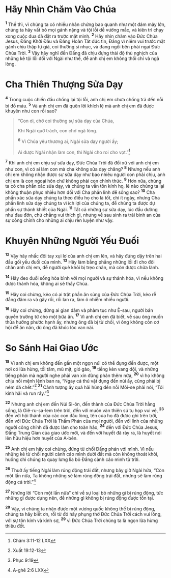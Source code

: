 # Hãy Nhìn Chăm Vào Chúa

<sup><b>1</b></sup> Thế thì, vì chúng ta có nhiều nhân chứng bao quanh như một đám mây lớn, chúng ta hãy vất bỏ mọi gánh nặng và tội lỗi dễ vướng mắc, và kiên trì chạy xong cuộc đua đã đặt ra trước mặt mình. <sup><b>2</b></sup> Hãy nhìn chăm vào Đức Chúa Jesus, Đấng Khởi Đầu và Đấng Hoàn Tất đức tin, Đấng vì niềm vui trước mặt gánh chịu thập tự giá, coi thường sỉ nhục, và đang ngồi bên phải ngai Đức Chúa Trời. <sup><b>3</b></sup> Vậy hãy nghĩ đến Đấng đã chịu đựng thái độ thù nghịch của những kẻ tội lỗi đối với Ngài như thế, để anh chị em không thối chí và ngã lòng.

# Cha Thiên Thượng Sửa Dạy

<sup><b>4</b></sup> Trong cuộc chiến đấu chống lại tội lỗi, anh chị em chưa chống trả đến nỗi bị đổ máu. <sup><b>5</b></sup> Và anh chị em đã quên lời khích lệ mà anh chị em đã được khuyên như con rồi sao?

> “Con ơi, chớ coi thường sự sửa dạy của Chúa,
>
> Khi Ngài quở trách, con chớ ngã lòng.
>
> <sup><b>6</b></sup> Vì Chúa yêu thương ai, Ngài sửa dạy người ấy;
>
> Ai được Ngài nhận làm con, thì Ngài cho roi cho vọt.”[^1-25b259fa-81eb-412a-af61-fa7346753580]

<sup><b>7</b></sup> Khi anh chị em chịu sự sửa dạy, Đức Chúa Trời đã đối xử với anh chị em như con, vì có ai làm con mà cha không sửa dạy chăng? <sup><b>8</b></sup> Nhưng nếu anh chị em không nhận được sự sửa dạy như bao nhiêu người con phải chịu, anh chị em là con ngoại hôn chứ không phải con chính thức. <sup><b>9</b></sup> Hơn nữa, chúng ta có cha phần xác sửa dạy, và chúng ta vẫn tôn kính họ, lẽ nào chúng ta lại không thuận phục nhiều hơn đối với Cha phần linh để sống sao? <sup><b>10</b></sup> Cha phần xác sửa dạy chúng ta theo điều họ cho là tốt, chỉ ít ngày, nhưng Cha phần linh sửa dạy chúng ta vì ích lợi của chúng ta, để chúng ta được dự phần sự thánh khiết của Ngài. <sup><b>11</b></sup> Tất cả những sự sửa dạy, lúc đầu dường như đau đớn, chứ chẳng vui thích gì, nhưng về sau sinh ra trái bình an của sự công chính cho những ai chịu rèn luyện như vậy.

# Khuyên Những Người Yếu Đuối

<sup><b>12</b></sup> Vậy hãy nhấc đôi tay xụi lơ của anh chị em lên, và hãy đứng dậy trên hai đầu gối yếu đuối của mình. <sup><b>13</b></sup> Hãy làm bằng phẳng những lối đi cho đôi chân anh chị em, để người què khỏi bị trẹo chân, mà còn được chữa lành.

<sup><b>14</b></sup> Hãy đeo đuổi sống hòa bình với mọi người và sự thánh hóa, vì nếu không được thánh hóa, không ai sẽ thấy Chúa.

<sup><b>15</b></sup> Hãy coi chừng, kẻo có ai trật phần ân sủng của Đức Chúa Trời, kẻo rễ đắng đâm ra và gây rối, rồi lan ra, làm ô nhiễm nhiều người.

<sup><b>16</b></sup> Hãy coi chừng, đừng ai gian dâm và phàm tục như Ê-sau, người bán quyền trưởng tử cho một bữa ăn. <sup><b>17</b></sup> Vì anh chị em đã biết, về sau ông muốn thừa hưởng phước hạnh ấy, nhưng ông đã bị từ chối, vì ông không còn cơ hội để ăn năn, dù ông đã khóc lóc van nài.

# So Sánh Hai Giao Ước

<sup><b>18</b></sup> Vì anh chị em không đến gần một ngọn núi có thể đụng đến được, một nơi có lửa hừng, tối tăm, mù mịt, gió gào, <sup><b>19</b></sup> tiếng kèn vang dội, và những tiếng phán mà người nghe phải van xin đừng phán thêm nữa, <sup><b>20</b></sup> vì họ không chịu nổi mệnh lệnh ban ra, “Ngay cả thú vật đụng đến núi ấy, cũng phải bị ném đá chết.”[^2-25b259fa-81eb-412a-af61-fa7346753580] <sup><b>21</b></sup> Cảnh tượng ấy quá hãi hùng đến nỗi Môi-se phải nói, “Tôi kinh hãi và run rẩy.”[^3-25b259fa-81eb-412a-af61-fa7346753580]

<sup><b>22</b></sup> Nhưng anh chị em đến Núi Si-ôn, đến thành của Đức Chúa Trời hằng sống, là Giê-ru-sa-lem trên trời, đến với muôn vàn thiên sứ tụ họp vui vẻ, <sup><b>23</b></sup> đến với hội thánh của các con đầu lòng, tên của họ đã được ghi trên trời, đến với Đức Chúa Trời là Thẩm Phán của mọi người, đến với linh của những người công chính đã được làm cho toàn hảo, <sup><b>24</b></sup> đến với Đức Chúa Jesus, Đấng Trung Gian của giao ước mới, và đến với huyết đã rảy ra, là huyết nói lên hữu hiệu hơn huyết của A-bên.

<sup><b>25</b></sup> Anh chị em hãy coi chừng, đừng từ chối Đấng phán với mình. Vì nếu những kẻ từ chối người cảnh cáo mình dưới đất mà còn không thoát khỏi, huống chi chúng ta quay lưng lìa bỏ Đấng cảnh cáo mình từ trời.

<sup><b>26</b></sup> Thuở ấy tiếng Ngài làm rúng động trái đất, nhưng bây giờ Ngài hứa, “Còn một lần nữa, Ta không những sẽ làm rúng động trái đất, nhưng sẽ làm rúng động cả trời.”[^4-25b259fa-81eb-412a-af61-fa7346753580]

<sup><b>27</b></sup> Những lời “Còn một lần nữa” chỉ về sự loại bỏ những gì bị rúng động, tức những gì được dựng nên, để những gì không bị rúng động được tồn tại.

<sup><b>28</b></sup> Vậy, vì chúng ta nhận được một vương quốc không thể bị rúng động, chúng ta hãy biết ơn, rồi từ đó hãy phụng thờ Đức Chúa Trời cách vui lòng, với sự tôn kính và kính sợ, <sup><b>29</b></sup> vì Đức Chúa Trời chúng ta là ngọn lửa hừng thiêu đốt.

[^1-25b259fa-81eb-412a-af61-fa7346753580]: Châm 3:11-12 LXX

[^2-25b259fa-81eb-412a-af61-fa7346753580]: Xuất 19:12-13

[^3-25b259fa-81eb-412a-af61-fa7346753580]: Phục 9:19

[^4-25b259fa-81eb-412a-af61-fa7346753580]: A-ghê 2:6 LXX
